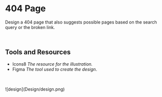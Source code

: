 # 404 Page
Design a 404 page that also suggests possible pages based on the search query or the broken link.

<br>

## Tools and Resources
* Icons8 *The resource for the illustration.*
* Figma *The tool used to create the design*.

<br>
<br>
![design](Design/design.png)